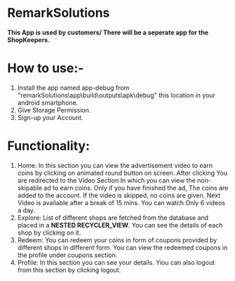 # RemarkSolutions

**This App is used by customers/ There will be a seperate app for the ShopKeepers.**

# How to use:-
1. Install the app named app-debug from "remarkSolutions\app\build\outputs\apk\debug" this location in your android smartphone.
2. Give Storage Permission.
3. Sign-up your Account.

# Functionality:
1. Home:
In this section you can view the advertisement video to earn coins by clicking on animated round button on screen. After clicking You are redirected to the Video Section In which you can view the non-skipable ad to earn coins. Only if you have finished the ad, The coins are added to the account. If the video is skipped, no coins are given. Next Video is available after a break of 15 mins. You can watch Only 6 videos a day.
2. Explore:
List of different shops are fetched from the database and placed in a **NESTED RECYCLER_VIEW**. You can see the details of each shop by clicking on it.
3. Redeem:
You can redeem your coins in form of coupons provided by different shops in different form. You can view the redeemed coupons in the profile under coupons section.
4. Profile:
In this section you can see your details. Yiou can also logout from this section by clicking logout.
